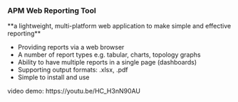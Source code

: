 <h3>APM Web Reporting Tool</h3>
**a lightweight, multi-platform web application to make simple and effective reporting**<br/>

- Providing reports via a web browser
- A number of report types e.g. tabular, charts, topology graphs
- Ability to have multiple reports in a single page (dashboards)
- Supporting output formats: .xlsx, .pdf
- Simple to install and use

<p>video demo: https://youtu.be/HC_H3nN90AU</p>
